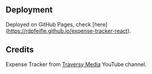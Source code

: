 ## Deployment

Deployed on GitHub Pages, check [here] (https://rdpfeifle.github.io/expense-tracker-react).

## Credits

Expense Tracker from [Traversy Media](https://www.youtube.com/watch?v=XuFDcZABiDQ&list=PLillGF-RfqbY3c2r0htQyVbDJJoBFE6Rb) YouTube channel.
